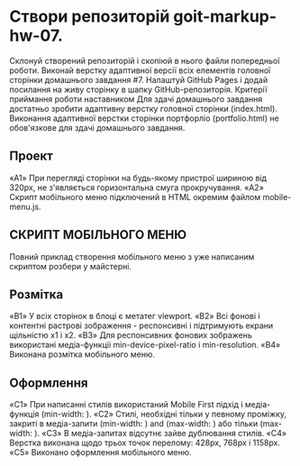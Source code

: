 # Створи репозиторій goit-markup-hw-07.

Склонуй створений репозиторій і скопіюй в нього файли попередньої роботи.
Виконай верстку адаптивної версії всіх елементів головної сторінки домашнього завдання #7.
Налаштуй GitHub Pages і додай посилання на живу сторінку в шапку GitHub-репозиторія.
Критерії приймання роботи наставником
Для здачі домашнього завдання достатньо зробити адаптивну верстку головної сторінки (index.html). Виконання адаптивної верстки сторінки портфорліо (portfolio.html) не обов'язкове для здачі домашнього завдання.

## Проект

«A1» При перегляді сторінки на будь-якому пристрої шириною від 320px, не з'являється горизонтальна смуга прокручування.
«A2» Скрипт мобільного меню підключений в HTML окремим файлом mobile-menu.js.

## СКРИПТ МОБІЛЬНОГО МЕНЮ
Повний приклад створення мобільного меню з уже написаним скриптом розбери у майстерні.

## Розмітка
«B1» У всіх сторінок в блоці <head> є метатег viewport.
«B2» Всі фонові і контентні растрові зображення - респонсивні і підтримують екрани щільністю x1 і x2.
«B3» Для респонсивних фонових зображень використані медіа-функціі min-device-pixel-ratio і min-resolution.
«B4» Виконана розмітка мобільного меню.

## Оформлення
«C1» При написанні стилів використаний Mobile First підхід і медіа-функція (min-width: ).
«C2» Стилі, необхідні тільки у певному проміжку, закриті в медіа-запити (min-width: ) and (max-width: ) або тільки (max-width: ).
«C3» В медіа-запитах відсутнє зайве дублювання стилів.
«C4» Верстка виконана щодо трьох точок перелому: 428px, 768px і 1158px.
«C5» Виконано оформлення мобільного меню.
